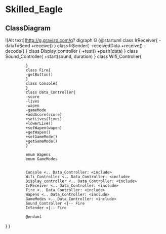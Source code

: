 # Skilled_Eagle

## ClassDiagram

![Alt text](http://g.gravizo.com/g?
  digraph G {@startuml
             class IrReceiver{
             -dataToSend
             +receive()
             }
             class IrSender{
             -receivedData
             +receive()
             -decode()
             }
             class Display_controller {
             +test()
             +push(data)
             }
             class Sound_Controller{
             +start(sound, duration)
             }
             class Wifi_Controller{

             }
             class Fire{
             -getButton()
             }
             class Console{
             }
             class Data_Controller{
             -score
             -lives
             -wapen
             -gameMode
             +addScore(score)
             +setLives(lives)
             +lowerLive()
             +setWapen(wapen)
             +getWapen()
             +setGameMode()
             +getGameMode()
             }

             enum Wapens
             enum GameModes


             Console <.. Data_Controller: <include>
             Wifi_Controller <.. Data_Controller: <include>
             Display_controller <.. Data_Controller: <include>
             IrReceiver <.. Data_Controller: <include>
             Fire <.. Data_Controller: <include>
             Wapens <.. Data_Controller: <include>
             GameModes <.. Data_Controller: <include>
             Sound_Controller <|-- Fire
             IrSender <|-- Fire

             @enduml
  }
)